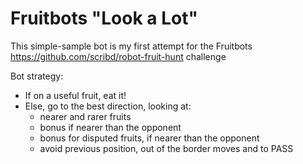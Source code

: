 Fruitbots "Look a Lot"
======================

This simple-sample bot is my first attempt for the Fruitbots https://github.com/scribd/robot-fruit-hunt challenge

Bot strategy:
* If on a useful fruit, eat it!
* Else, go to the best direction, looking at:
  * nearer and rarer fruits
  * bonus if nearer than the opponent
  * bonus for disputed fruits, if nearer than the opponent
  * avoid previous position, out of the border moves and to PASS
